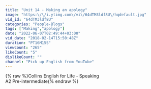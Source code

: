 ```yaml
---
title: "Unit 14 - Making an apology"
image: "https:\/\/i.ytimg.com\/vi\/64dTM3ldf8U\/hqdefault.jpg"
vid_id: "64dTM3ldf8U"
categories: "People-Blogs"
tags: ["Making","apology"]
date: "2022-06-07T02:49:44+03:00"
vid_date: "2018-02-14T15:50:48Z"
duration: "PT16M15S"
viewcount: "265"
likeCount: "5"
dislikeCount: ""
channel: "Pick up English from YouTube"
---
```

{% raw %}Collins English for Life - Speaking<br />A2 Pre-intermediate{% endraw %}
